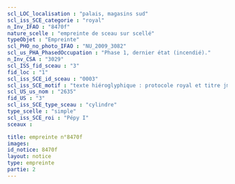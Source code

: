 ```yaml
---
scl_LOC_localisation : "palais, magasins sud"
scl_iss_SCE_categorie : "royal"
n_Inv_IFAO : "8470f"
nature_scelle : "empreinte de sceau sur scellé"
typeObjet : "Empreinte"
scl_PHO_no_photo_IFAO : "NU_2009_3082"
scl_us_PHA_PhasedOccupation : "Phase 1, dernier état (incendié)."
n_Inv_CSA : "3029"
scl_ISS_fid_sceau : "3"
fid_loc : "1"
scl_iss_SCE_id_sceau : "0003"
scl_iss_SCE_motif : "texte hiéroglyphique : protocole royal et titre jmy-ḫt pr-‘ȝ"
scl_US_us_nom : "2635"
fid_US : "3"
scl_iss_SCE_type_sceau : "cylindre"
type_scelle : "simple"
scl_iss_SCE_roi : "Pépy I"
sceaux :

title: empreinte n°8470f
images: 
id_notice: 8470f
layout: notice
type: empreinte
partie: 2
---
```

